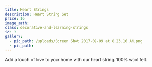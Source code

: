 ```yaml
---
title: Heart Strings
description: Heart String Set
price: 16
image_path:
class: decorative-and-learning-strings
id: 2
gallery:
  - pic_path: /uploads/Screen Shot 2017-02-09 at 8.23.16 AM.png
  - pic_path:
---
```



Add a touch of love to your home with our heart string. 100% wool felt.